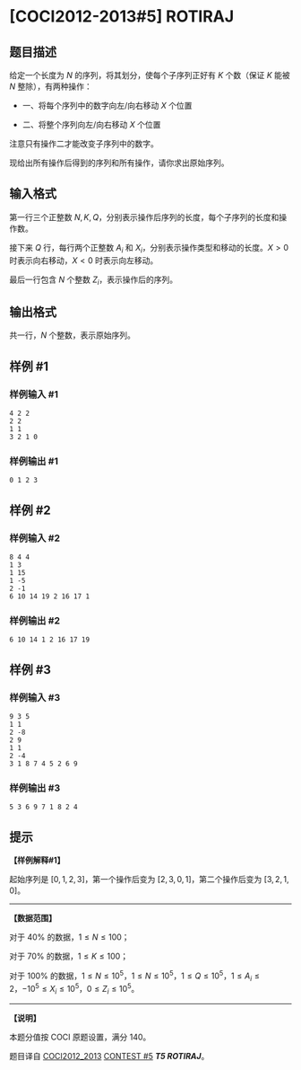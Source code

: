 # [COCI2012-2013#5] ROTIRAJ

## 题目描述

给定一个长度为 $N$ 的序列，将其划分，使每个子序列正好有 $K$ 个数（保证 $K$ 能被 $N$ 整除），有两种操作：

- 一、将每个序列中的数字向左/向右移动 $X$ 个位置

- 二、将整个序列向左/向右移动 $X$ 个位置

注意只有操作二才能改变子序列中的数字。

现给出所有操作后得到的序列和所有操作，请你求出原始序列。

## 输入格式

第一行三个正整数 $N,K,Q$，分别表示操作后序列的长度，每个子序列的长度和操作数。

接下来 $Q$ 行，每行两个正整数 $A_i$ 和 $X_i$，分别表示操作类型和移动的长度。$X>0$ 时表示向右移动，$X<0$ 时表示向左移动。

最后一行包含 $N$ 个整数 $Z_i$，表示操作后的序列。

## 输出格式

共一行，$N$ 个整数，表示原始序列。

## 样例 #1

### 样例输入 #1
```
4 2 2
2 2
1 1
3 2 1 0
```

### 样例输出 #1

```
0 1 2 3
```

## 样例 #2

### 样例输入 #2
```
8 4 4
1 3
1 15
1 -5
2 -1
6 10 14 19 2 16 17 1
```

### 样例输出 #2

```
6 10 14 1 2 16 17 19
```

## 样例 #3

### 样例输入 #3
```
9 3 5
1 1
2 -8
2 9
1 1
2 -4
3 1 8 7 4 5 2 6 9
```

### 样例输出 #3

```
5 3 6 9 7 1 8 2 4
```

## 提示

**【样例解释#1】**

起始序列是 $[0,1,2,3]$，第一个操作后变为 $[2,3,0,1]$，第二个操作后变为 $[3,2,1,0]$。


------------

**【数据范围】**

对于 $40\%$ 的数据，$1\le N\le 100$；

对于 $70\%$ 的数据，$1\le K\le 100$；

对于 $100\%$ 的数据，$1\le N\le 10^5$，$1\le N\le 10^5$，$1\le Q\le 10^5$，$1\le A_i\le 2$，$-10^5\le X_i\le 10^5$，$0\le Z_i\le 10^5$。


------------

**【说明】**

本题分值按 COCI 原题设置，满分 $140$。

题目译自 [COCI2012_2013](https://hsin.hr/coci/archive/2012_2013/) [CONTEST #5](https://hsin.hr/coci/archive/2012_2013/contest5_tasks.pdf) _**T5 ROTIRAJ**_。
